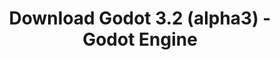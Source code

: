 ---
# Generated by /tools/generators/src/download_archive_generator !!! do not edit by hand !!!
title: 'Download Godot 3.2 (alpha3) - Godot Engine'
type: 'download/archive'
name: '3.2'
flavor: 'alpha3'
release_date: '2019-10-24T03:00:00-00:00'
release_notes: 'article/dev-snapshot-godot-3-2-alpha-3/'
primaryPlatforms:
  - 'android.apk'
  - 'linux.64'
  - 'macos.universal'
  - 'windows.64'
  - 'linux_server.headless.64'
  - 'web'
  - 'templates'
links:
  android.apk:
    name: 'android.apk'
    title: 'Android'
    caption: 'APK Universal (ARM64 + ARMv7 + x86_64 + x86)'
    tags:
      - 'APK download'
      - 'ARM64/v7'
      - 'x86 (64 & 32 bit)'
    hosts:
      github_builds:
        regular: 'https://github.com/godotengine/godot-builds/releases/download/3.2-alpha3/Godot_v3.2-alpha3_android_editor.apk'
        mono: '#'
      github:
        regular: 'https://github.com/godotengine/godot/releases/download/3.2-alpha3/Godot_v3.2-alpha3_android_editor.apk'
        mono: '#'
  linux.64:
    name: 'linux.64'
    title: 'Linux'
    caption: 'Padrão (x86_64)'
    tags:
      - '64 bit'
    hosts:
      github_builds:
        regular: 'https://github.com/godotengine/godot-builds/releases/download/3.2-alpha3/Godot_v3.2-alpha3_x11.64.zip'
        mono: 'https://github.com/godotengine/godot-builds/releases/download/3.2-alpha3/Godot_v3.2-alpha3_mono_x11_64.zip'
      github:
        regular: 'https://github.com/godotengine/godot/releases/download/3.2-alpha3/Godot_v3.2-alpha3_x11.64.zip'
        mono: 'https://github.com/godotengine/godot/releases/download/3.2-alpha3/Godot_v3.2-alpha3_mono_x11_64.zip'
  macos.universal:
    name: 'macos.universal'
    title: 'macOS'
    caption: 'Universal (x86_64 + Silício da Apple)'
    tags:
      - 'Intel/Apple Silicon'
      - '64 bit'
    hosts:
      github_builds:
        regular: 'https://github.com/godotengine/godot-builds/releases/download/3.2-alpha3/Godot_v3.2-alpha3_osx.universal.zip'
        mono: 'https://github.com/godotengine/godot-builds/releases/download/3.2-alpha3/Godot_v3.2-alpha3_mono_osx.universal.zip'
      github:
        regular: 'https://github.com/godotengine/godot/releases/download/3.2-alpha3/Godot_v3.2-alpha3_osx.universal.zip'
        mono: 'https://github.com/godotengine/godot/releases/download/3.2-alpha3/Godot_v3.2-alpha3_mono_osx.universal.zip'
  windows.64:
    name: 'windows.64'
    title: 'Windows'
    caption: 'Padrão (x86_64)'
    tags:
      - '64 bit'
    hosts:
      github_builds:
        regular: 'https://github.com/godotengine/godot-builds/releases/download/3.2-alpha3/Godot_v3.2-alpha3_win64.exe.zip'
        mono: 'https://github.com/godotengine/godot-builds/releases/download/3.2-alpha3/Godot_v3.2-alpha3_mono_win64.zip'
      github:
        regular: 'https://github.com/godotengine/godot/releases/download/3.2-alpha3/Godot_v3.2-alpha3_win64.exe.zip'
        mono: 'https://github.com/godotengine/godot/releases/download/3.2-alpha3/Godot_v3.2-alpha3_mono_win64.zip'
  linux_server.headless.64:
    name: 'linux_server.headless.64'
    title: 'Linux Server'
    caption: 'Headless (x86_64)'
    tags:
      - '64 bit'
      - 'Headless'
    hosts:
      github_builds:
        regular: 'https://github.com/godotengine/godot-builds/releases/download/3.2-alpha3/Godot_v3.2-alpha3_linux_headless.64.zip'
        mono: 'https://github.com/godotengine/godot-builds/releases/download/3.2-alpha3/Godot_v3.2-alpha3_mono_linux_headless_64.zip'
      github:
        regular: 'https://github.com/godotengine/godot/releases/download/3.2-alpha3/Godot_v3.2-alpha3_linux_headless.64.zip'
        mono: 'https://github.com/godotengine/godot/releases/download/3.2-alpha3/Godot_v3.2-alpha3_mono_linux_headless_64.zip'
  web:
    name: 'web'
    title: 'Editor Web'
    caption: ''
    tags:
      - 'Self-hosted'
      - 'Cross-platform'
    hosts:
      github_builds:
        regular: 'https://github.com/godotengine/godot-builds/releases/download/3.2-alpha3/Godot_v3.2-alpha3_web_editor.zip'
        mono: '#'
      github:
        regular: 'https://github.com/godotengine/godot/releases/download/3.2-alpha3/Godot_v3.2-alpha3_web_editor.zip'
        mono: '#'
  linux.32:
    name: 'linux.32'
    title: 'Linux'
    caption: 'Padrão (x86)'
    tags:
      - '32 bit'
    hosts:
      github_builds:
        regular: 'https://github.com/godotengine/godot-builds/releases/download/3.2-alpha3/Godot_v3.2-alpha3_x11.32.zip'
        mono: 'https://github.com/godotengine/godot-builds/releases/download/3.2-alpha3/Godot_v3.2-alpha3_mono_x11_32.zip'
      github:
        regular: 'https://github.com/godotengine/godot/releases/download/3.2-alpha3/Godot_v3.2-alpha3_x11.32.zip'
        mono: 'https://github.com/godotengine/godot/releases/download/3.2-alpha3/Godot_v3.2-alpha3_mono_x11_32.zip'
  windows.32:
    name: 'windows.32'
    title: 'Windows'
    caption: 'Padrão (x86)'
    tags:
      - '32 bit'
    hosts:
      github_builds:
        regular: 'https://github.com/godotengine/godot-builds/releases/download/3.2-alpha3/Godot_v3.2-alpha3_win32.exe.zip'
        mono: 'https://github.com/godotengine/godot-builds/releases/download/3.2-alpha3/Godot_v3.2-alpha3_mono_win32.zip'
      github:
        regular: 'https://github.com/godotengine/godot/releases/download/3.2-alpha3/Godot_v3.2-alpha3_win32.exe.zip'
        mono: 'https://github.com/godotengine/godot/releases/download/3.2-alpha3/Godot_v3.2-alpha3_mono_win32.zip'
  linux_server.64:
    name: 'linux_server.64'
    title: 'Servidor Linux'
    caption: 'Padrão (x86_64)'
    tags:
      - '64 bit'
    hosts:
      github_builds:
        regular: 'https://github.com/godotengine/godot-builds/releases/download/3.2-alpha3/Godot_v3.2-alpha3_linux_server.64.zip'
        mono: 'https://github.com/godotengine/godot-builds/releases/download/3.2-alpha3/Godot_v3.2-alpha3_mono_linux_server_64.zip'
      github:
        regular: 'https://github.com/godotengine/godot/releases/download/3.2-alpha3/Godot_v3.2-alpha3_linux_server.64.zip'
        mono: 'https://github.com/godotengine/godot/releases/download/3.2-alpha3/Godot_v3.2-alpha3_mono_linux_server_64.zip'
  aar_library:
    name: 'aar_library'
    title: 'Biblioteca de AAR'
    caption: ''
    tags:
      - 'Android plugins'
      - 'Java'
      - 'Kotlin'
    hosts:
      github_builds:
        regular: 'https://github.com/godotengine/godot-builds/releases/download/3.2-alpha3/godot-lib.3.2.alpha3.release.aar'
        mono: 'https://github.com/godotengine/godot-builds/releases/download/3.2-alpha3/godot-lib.3.2.alpha3.mono.release.aar'
      github:
        regular: 'https://github.com/godotengine/godot/releases/download/3.2-alpha3/godot-lib.3.2.alpha3.release.aar'
        mono: 'https://github.com/godotengine/godot/releases/download/3.2-alpha3/godot-lib.3.2.alpha3.mono.release.aar'
  templates:
    name: 'templates'
    title: 'Modelos de exportação'
    caption: ''
    tags:
      - 'Utilizado para exportar os seus jogos para todas as plataformas suportadas'
    hosts:
      github_builds:
        regular: 'https://github.com/godotengine/godot-builds/releases/download/3.2-alpha3/Godot_v3.2-alpha3_export_templates.tpz'
        mono: 'https://github.com/godotengine/godot-builds/releases/download/3.2-alpha3/Godot_v3.2-alpha3_mono_export_templates.tpz'
      github:
        regular: 'https://github.com/godotengine/godot/releases/download/3.2-alpha3/Godot_v3.2-alpha3_export_templates.tpz'
        mono: 'https://github.com/godotengine/godot/releases/download/3.2-alpha3/Godot_v3.2-alpha3_mono_export_templates.tpz'
---